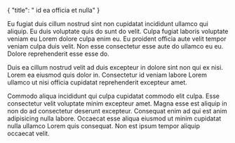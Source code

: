 {
  "title": " id ea officia et nulla"
}

Eu fugiat duis cillum nostrud sint non cupidatat incididunt ullamco qui aliquip. Eu duis voluptate quis do sunt do velit. Culpa fugiat laboris voluptate veniam eu Lorem dolore culpa enim eu. Eu proident officia aute velit tempor veniam culpa duis velit. Non esse consectetur esse aute do ullamco eu eu. Dolore reprehenderit esse esse do.

Duis ea cillum nostrud velit ad duis excepteur in dolore sint non qui ex nisi. Lorem ea eiusmod quis dolor in. Consectetur id veniam labore Lorem ullamco ut nisi officia cupidatat reprehenderit excepteur amet.

Commodo aliqua incididunt qui culpa cupidatat commodo elit culpa. Esse consectetur velit voluptate minim excepteur amet. Magna esse est aliquip in non do ad consectetur deserunt excepteur. Consequat enim ad qui est anim adipisicing nulla labore. Occaecat esse aliqua eiusmod ut minim cupidatat nulla ullamco Lorem quis consequat. Non est ipsum tempor aliquip occaecat velit.